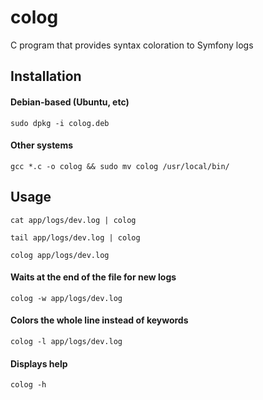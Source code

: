 # colog
C program that provides syntax coloration to Symfony logs

## Installation

#### Debian-based (Ubuntu, etc)

`sudo dpkg -i colog.deb`

#### Other systems
`gcc *.c -o colog && sudo mv colog /usr/local/bin/`

## Usage
`cat app/logs/dev.log | colog`

`tail app/logs/dev.log | colog`

`colog app/logs/dev.log`

#### Waits at the end of the file for new logs
`colog -w app/logs/dev.log`

#### Colors the whole line instead of keywords
`colog -l app/logs/dev.log`

#### Displays help
`colog -h`
